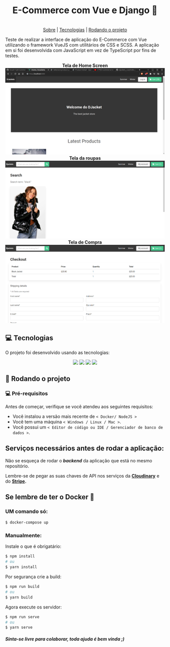 <div align="center">
  <h1>E-Commerce com Vue e Django 🛒</h1>
  <br>
  <div align="center">
    <a href="#sobre">Sobre</a> |
    <a href="#tecnologias">Tecnologias</a> |
    <a href="#run">Rodando o projeto</a>
  </div>
</div>

<a id="sobre"></a>

Teste de realizar a interface de aplicação do E-Commerce com Vue utilizando o framework VueJS com utilitários de CSS e SCSS. A aplicação em si foi desenvolvida com JavaScript em vez de TypeScript por fins de testes.

<div align="center">
  <strong>Tela de Home Screen</strong>
  <img src="./.github/media/app-home.png" />
  <div align="center">
    <strong>Tela da roupas</strong>
    <img src="./.github/media/jackets.png" />
  </div>
  <div align="center">
    <strong>Tela de Compra</strong>
    <img src="./.github/media/buy.png" />
  </div>
  <a id="tecnologias"></a>
</div>

## :computer: Tecnologias

O projeto foi desenvolvido usando as tecnologias:

<div align="center">
  <img src="https://img.shields.io/badge/javascript-%23323330.svg?style=for-the-badge&logo=javascript&logoColor=%23F7DF1E" />
  <img src="https://img.shields.io/badge/docker-%230db7ed.svg?style=for-the-badge&logo=docker&logoColor=white" />
  <img src="https://img.shields.io/badge/vuejs-%2335495e.svg?style=for-the-badge&logo=vuedotjs&logoColor=%234FC08D" />
  <img src="https://img.shields.io/badge/SASS-hotpink.svg?style=for-the-badge&logo=SASS&logoColor=white" />
</div>

<a id="run"></a>

## :running: Rodando o projeto

### 💻 Pré-requisitos

Antes de começar, verifique se você atendeu aos seguintes requisitos:

- Você instalou a versão mais recente de `< Docker/ NodeJS >`
- Você tem uma máquina `< Windows / Linux / Mac >`.
- Você possui um `< Editor de código ou IDE / Gerenciador de banco de dados >`.

## Serviços necessários antes de rodar a aplicação:

Não se esqueça de rodar o **_backend_** da aplicação que está no mesmo repositório.

Lembre-se de pegar as suas chaves de API nos serviços da **[Cloudinary](https://www.googleadservices.com/pagead/aclk?sa=L&ai=DChcSEwjl49bn4oX3AhXPQUgAHdW8AFAYABAAGgJjZQ&ohost=www.google.com&cid=CAASJeRoZficLapyBYRC5pWQ6cgFAKUh-DeA2yIPtwULbUZEPsb5Evg&sig=AOD64_3SQrHCVZaf9Ts2mVKRuoGkzAm4Dw&q&adurl&ved=2ahUKEwid3c7n4oX3AhWArJUCHbZRAH4Q0Qx6BAgDEAE)** e do **[Stripe](https://www.googleadservices.com/pagead/aclk?sa=L&ai=DChcSEwijlrD54oX3AhUvQUgAHQb7CAsYABAAGgJjZQ&ohost=www.google.com&cid=CAASJeRopwqWu91WWsvPhM4UKeVdBrRdLP22hWD2ajMnUqih0kZrdnc&sig=AOD64_0Ww0E5pwd2EtlWshd1Y1RIipL_mg&q&adurl&ved=2ahUKEwiutan54oX3AhUNjZUCHaMFAqsQ0Qx6BAgDEAE).**

## Se lembre de ter o Docker :ocean:

### UM comando só:

```bash
$ docker-compose up
```

### Manualmente:

Instale o que é obrigatário:

```bash
$ npm install
# ou
$ yarn install
```

Por segurança crie a build:

```bash
$ npm run build
# ou
$ yarn build
```

Agora execute os servidor:

```bash
$ npm run serve
# ou
$ yarn serve
```

#### _Sinta-se livre para colaborar, toda ajuda é bem vinda ;)_

 <br/>
